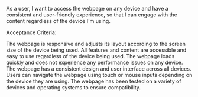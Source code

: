 As a user, I want to access the webpage on any device and have a consistent and user-friendly experience, so that I can engage with the content regardless of the device I'm using.

Acceptance Criteria:

The webpage is responsive and adjusts its layout according to the screen size of the device being used.
All features and content are accessible and easy to use regardless of the device being used.
The webpage loads quickly and does not experience any performance issues on any device.
The webpage has a consistent design and user interface across all devices.
Users can navigate the webpage using touch or mouse inputs depending on the device they are using.
The webpage has been tested on a variety of devices and operating systems to ensure compatibility.